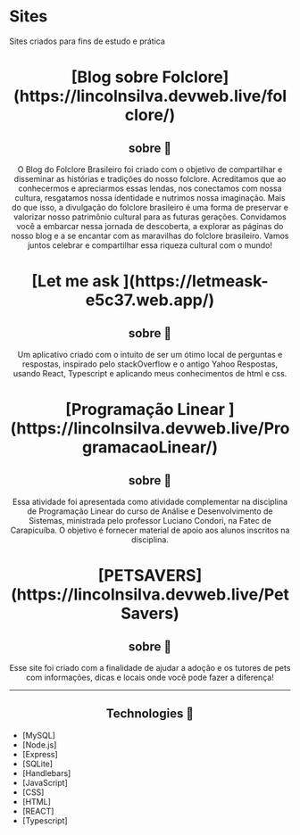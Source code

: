 # Sites
Sites criados para fins de estudo e prática

<h1 align="center">[Blog sobre Folclore] (https://lincolnsilva.devweb.live/folclore/) </h1>

<h2 align="center">sobre 📖</h2>
   
   <p align="center">
      O Blog do Folclore Brasileiro foi criado com o objetivo de compartilhar e disseminar as histórias e tradições do nosso folclore. Acreditamos que ao conhecermos e apreciarmos essas lendas, nos conectamos com nossa cultura, resgatamos nossa identidade e nutrimos nossa imaginação. Mais do que isso, a divulgação do folclore brasileiro é uma forma de preservar e valorizar nosso patrimônio cultural para as futuras gerações. Convidamos você a embarcar nessa jornada de descoberta, a explorar as páginas do nosso blog e a se encantar com as maravilhas do folclore brasileiro. Vamos juntos celebrar e compartilhar essa riqueza cultural com o mundo!
   </p>

   <h1 align="center">[Let me ask ](https://letmeask-e5c37.web.app/) </h1>


<h2 align="center">sobre 📖</h2>
   
   <p align="center">
      Um aplicativo criado com o intuito de ser um ótimo local de perguntas e respostas, inspirado pelo stackOverflow e o antigo Yahoo Respostas, usando React, Typescript e aplicando meus conhecimentos de html e css.
   </p>

<h1 align="center">[Programação Linear ](https://lincolnsilva.devweb.live/ProgramacaoLinear/) </h1>

<h2 align="center">sobre 📖</h2>
   
   <p align="center">
      Essa atividade foi apresentada como atividade complementar na disciplina de Programação Linear do curso de Análise e Desenvolvimento de Sistemas, ministrada pelo professor Luciano Condori, na Fatec de Carapicuíba. O objetivo é fornecer material de apoio aos alunos inscritos na disciplina.
   </p>

<h1 align="center">[PETSAVERS](https://lincolnsilva.devweb.live/PetSavers)  </h1>

<h2 align="center">sobre 📖</h2>
   
   <p align="center">
      Esse site foi criado com a finalidade de ajudar a adoção e os tutores de pets com informações, dicas e locais onde você pode fazer a diferença!
   </p>





---

<h2 align="center">Technologies 🚀</h2>

- [MySQL]
- [Node.js]
- [Express]
- [SQLite]
- [Handlebars]
- [JavaScript]
- [CSS]
- [HTML]
- [REACT]
- [Typescript]
